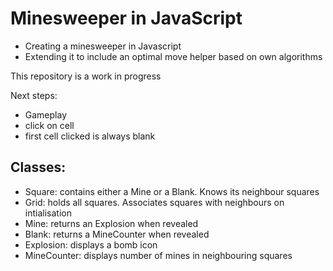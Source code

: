 Minesweeper in JavaScript
=========================
- Creating a minesweeper in Javascript
- Extending it to include an optimal move helper based on own algorithms

This repository is a work in progress

Next steps:

- Gameplay
- click on cell
- first cell clicked is always blank


Classes:
-------
- Square: contains either a Mine or a Blank. Knows its neighbour squares
- Grid: holds all squares. Associates squares with neighbours on intialisation
- Mine: returns an Explosion when revealed
- Blank: returns a MineCounter when revealed
- Explosion: displays a bomb icon
- MineCounter: displays number of mines in neighbouring squares





